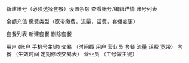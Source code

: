 新建账号（必须选择套餐）设置余额
查看账号/编辑详情
账号列表

余额充值
缴费类型（宽带缴费，流量，话费，套餐变更）


套餐列表
新建套餐
删除套餐

用户 (账户 手机号主键)
交易 （时间戳 用户 营业员 套餐 流量 话费 宽带）
套餐 （生效时间 定期修改交易表）
营业员 （工号做主键）